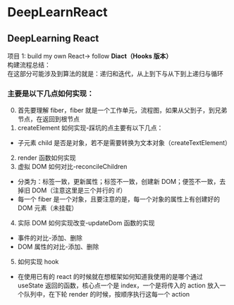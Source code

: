 # DeepLearnReact

## DeepLearning React <br>

项目 1: build my own React-> follow **Diact（Hooks 版本）** <br>
构建流程总结：<br>
在这部分可能涉及到算法的就是：递归和迭代，从上到下与从下到上递归与循环<br>

### 主要是以下几点如何实现：

0. 首先要理解 fiber，fiber 就是一个工作单元，流程图，如果从父到子，到兄弟节点，在返回到根节点
1. createElement 如何实现-踩坑的点主要有以下几点：

- 子元素 child 是否是对象，若不是需要转换为文本对象（createTextElement）

2. render 函数如何实现
3. 虚拟 DOM 如何对比-reconcileChildren

- 分类为：标签一致，更新属性；标签不一致，创建新 DOM；便签不一致，去掉旧 DOM（注意这里是三个并行的 if）
- 每一个 fiber 是一个对象，且要注意的是，每一个对象的属性上有创建好的 DOM 元素（未挂载）

4. 实际 DOM 如何实现改变-updateDom 函数的实现

- 事件的对比-添加、删除
- DOM 属性的对比-添加、删除

5. 如何实现 hook

- 在使用已有的 react 的时候就在想框架如何知道我使用的是哪个通过 useState 返回的函数，核心点一个是 index，一个是将传入的 action 放入一个队列中，在下轮 render 的时候，按顺序执行这每一个 action
